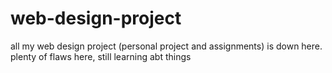 # web-design-project
all my web design project (personal project and assignments) is down here.
plenty of flaws here, still learning abt things
